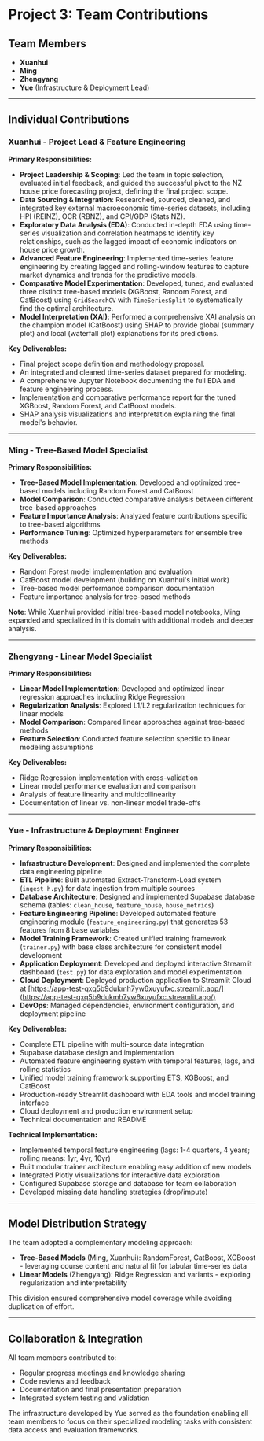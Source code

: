 # Project 3: Team Contributions

## Team Members
- **Xuanhui**
- **Ming**
- **Zhengyang**
- **Yue** (Infrastructure & Deployment Lead)

---

## Individual Contributions

### Xuanhui - Project Lead & Feature Engineering
**Primary Responsibilities:**
- **Project Leadership & Scoping**: Led the team in topic selection, evaluated initial feedback, and guided the successful pivot to the NZ house price forecasting project, defining the final project scope.
- **Data Sourcing & Integration**: Researched, sourced, cleaned, and integrated key external macroeconomic time-series datasets, including HPI (REINZ), OCR (RBNZ), and CPI/GDP (Stats NZ).
- **Exploratory Data Analysis (EDA)**: Conducted in-depth EDA using time-series visualization and correlation heatmaps to identify key relationships, such as the lagged impact of economic indicators on house price growth.
- **Advanced Feature Engineering**: Implemented time-series feature engineering by creating lagged and rolling-window features to capture market dynamics and trends for the predictive models.
- **Comparative Model Experimentation**: Developed, tuned, and evaluated three distinct tree-based models (XGBoost, Random Forest, and CatBoost) using `GridSearchCV` with `TimeSeriesSplit` to systematically find the optimal architecture.
- **Model Interpretation (XAI)**: Performed a comprehensive XAI analysis on the champion model (CatBoost) using SHAP to provide global (summary plot) and local (waterfall plot) explanations for its predictions.

**Key Deliverables:**
- Final project scope definition and methodology proposal.
- An integrated and cleaned time-series dataset prepared for modeling.
- A comprehensive Jupyter Notebook documenting the full EDA and feature engineering process.
- Implementation and comparative performance report for the tuned XGBoost, Random Forest, and CatBoost models.
- SHAP analysis visualizations and interpretation explaining the final model's behavior.

---

### Ming - Tree-Based Model Specialist
**Primary Responsibilities:**
- **Tree-Based Model Implementation**: Developed and optimized tree-based models including Random Forest and CatBoost
- **Model Comparison**: Conducted comparative analysis between different tree-based approaches
- **Feature Importance Analysis**: Analyzed feature contributions specific to tree-based algorithms
- **Performance Tuning**: Optimized hyperparameters for ensemble tree methods

**Key Deliverables:**
- Random Forest model implementation and evaluation
- CatBoost model development (building on Xuanhui's initial work)
- Tree-based model performance comparison documentation
- Feature importance analysis for tree-based methods

**Note**: While Xuanhui provided initial tree-based model notebooks, Ming expanded and specialized in this domain with additional models and deeper analysis.

---

### Zhengyang - Linear Model Specialist
**Primary Responsibilities:**
- **Linear Model Implementation**: Developed and optimized linear regression approaches including Ridge Regression
- **Regularization Analysis**: Explored L1/L2 regularization techniques for linear models
- **Model Comparison**: Compared linear approaches against tree-based methods
- **Feature Selection**: Conducted feature selection specific to linear modeling assumptions

**Key Deliverables:**
- Ridge Regression implementation with cross-validation
- Linear model performance evaluation and comparison
- Analysis of feature linearity and multicollinearity
- Documentation of linear vs. non-linear model trade-offs

---

### Yue - Infrastructure & Deployment Engineer
**Primary Responsibilities:**
- **Infrastructure Development**: Designed and implemented the complete data engineering pipeline
- **ETL Pipeline**: Built automated Extract-Transform-Load system (`ingest_h.py`) for data ingestion from multiple sources
- **Database Architecture**: Designed and implemented Supabase database schema (tables: `clean_house`, `feature_house`, `house_metrics`)
- **Feature Engineering Pipeline**: Developed automated feature engineering module (`feature_engineering.py`) that generates 53 features from 8 base variables
- **Model Training Framework**: Created unified training framework (`trainer.py`) with base class architecture for consistent model development
- **Application Deployment**: Developed and deployed interactive Streamlit dashboard (`test.py`) for data exploration and model experimentation
- **Cloud Deployment**: Deployed production application to Streamlit Cloud at [https://app-test-qxq5b9dukmh7yw6xuyufxc.streamlit.app/](https://app-test-qxq5b9dukmh7yw6xuyufxc.streamlit.app/)
- **DevOps**: Managed dependencies, environment configuration, and deployment pipeline

**Key Deliverables:**
- Complete ETL pipeline with multi-source data integration
- Supabase database design and implementation
- Automated feature engineering system with temporal features, lags, and rolling statistics
- Unified model training framework supporting ETS, XGBoost, and CatBoost
- Production-ready Streamlit dashboard with EDA tools and model training interface
- Cloud deployment and production environment setup
- Technical documentation and README

**Technical Implementation:**
- Implemented temporal feature engineering (lags: 1-4 quarters, 4 years; rolling means: 1yr, 4yr, 10yr)
- Built modular trainer architecture enabling easy addition of new models
- Integrated Plotly visualizations for interactive data exploration
- Configured Supabase storage and database for team collaboration
- Developed missing data handling strategies (drop/impute)

---

## Model Distribution Strategy

The team adopted a complementary modeling approach:
- **Tree-Based Models** (Ming, Xuanhui): RandomForest, CatBoost, XGBoost - leveraging course content and natural fit for tabular time-series data
- **Linear Models** (Zhengyang): Ridge Regression and variants - exploring regularization and interpretability

This division ensured comprehensive model coverage while avoiding duplication of effort.

---

## Collaboration & Integration

All team members contributed to:
- Regular progress meetings and knowledge sharing
- Code reviews and feedback
- Documentation and final presentation preparation
- Integrated system testing and validation

The infrastructure developed by Yue served as the foundation enabling all team members to focus on their specialized modeling tasks with consistent data access and evaluation frameworks.
